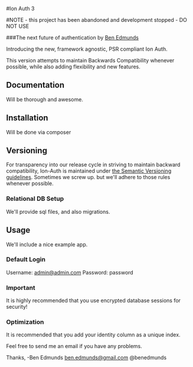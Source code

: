 #Ion Auth 3

#NOTE - this project has been abandoned and development stopped - DO NOT USE

###The next future of authentication
by [Ben Edmunds](http://benedmunds.com)

Introducing the new, framework agnostic, PSR compliant Ion Auth.

This version attempts to maintain Backwards Compatibility whenever possible, while also adding flexibility and new features.

## Documentation
Will be thorough and awesome.

## Installation
Will be done via composer

## Versioning
For transparency into our release cycle in striving to maintain backward compatibility, Ion-Auth is
maintained under [the Semantic Versioning guidelines](http://www.semver.org). Sometimes we screw up. but we'll adhere to
those rules whenever possible.

### Relational DB Setup
We'll provide sql files, and also migrations.

## Usage
We'll include a nice example app.

### Default Login
Username: admin@admin.com
Password: password


### Important
It is highly recommended that you use encrypted database sessions for security!


### Optimization
It is recommended that you add your identity column as a unique index.


Feel free to send me an email if you have any problems.


Thanks,
-Ben Edmunds
 ben.edmunds@gmail.com
 @benedmunds
